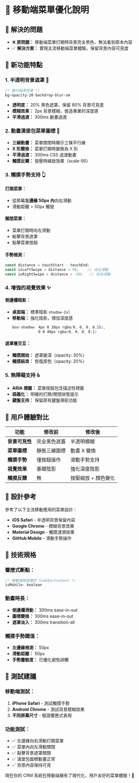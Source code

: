 # 📱 移動端菜單優化說明

## 🎯 解決的問題
- ❌ **原問題：** 移動端菜單打開時背景完全黑色，無法看到原本內容
- ✅ **解決方案：** 實現主流移動端菜單體驗，保留背景內容可見度

## 🚀 新功能特點

### 1. **半透明背景遮罩** 🌟
```css
/* 替代純黑背景 */
bg-opacity-20 backdrop-blur-sm
```
- **透明度：** 20% 黑色遮罩，保留 80% 背景可見度
- **模糊效果：** 2px 背景模糊，營造專業的深度感
- **平滑過渡：** 300ms 動畫過渡

### 2. **動畫漢堡包菜單圖標** 🍔
- **三線動畫：** 菜單關閉時顯示三條平行線
- **X 形變換：** 菜單打開時變換為 X 形
- **平滑過渡：** 300ms CSS 過渡動畫
- **觸摸反饋：** 按壓時縮放效果（scale-95）

### 3. **觸摸手勢支持** 👆
#### 打開菜單：
- 從屏幕**左邊緣 50px 內**向右滑動
- 滑動距離 > 50px 觸發

#### 關閉菜單：
- 菜單打開時向左滑動
- 點擊背景遮罩
- 點擊菜單按鈕

#### 手勢檢測：
```javascript
const distance = touchStart - touchEnd;
const isLeftSwipe = distance > 50;    // 向左滑動
const isRightSwipe = distance < -50;   // 向右滑動
```

### 4. **增強的視覺效果** ✨
#### 側邊欄陰影：
- **桌面端：** 標準陰影 `shadow-2xl`
- **移動端：** 強化陰影，增加深度感
  ```css
  box-shadow: 4px 0 20px rgba(0, 0, 0, 0.15), 
              0 0 40px rgba(0, 0, 0, 0.1)
  ```

#### 遮罩層交互：
- **觸摸開始：** 遮罩變深（opacity: 30%）
- **觸摸結束：** 恢復原色（opacity: 20%）

### 5. **無障礙支持** ♿
- **ARIA 標籤：** 菜單按鈕包含描述性標籤
- **語義化：** 明確的打開/關閉狀態提示
- **鍵盤支持：** 保留原有鍵盤導航功能

## 📱 用戶體驗對比

| 功能 | 修改前 | 修改後 |
|------|-------|-------|
| **背景可見性** | 完全黑色遮蓋 | 半透明模糊 |
| **菜單圖標** | 靜態三線圖標 | 動畫 X 變換 |
| **觸摸手勢** | 僅按鈕操作 | 滑動手勢支持 |
| **視覺效果** | 基礎陰影 | 強化深度陰影 |
| **觸摸反饋** | 無 | 按壓縮放 + 顏色變化 |

## 🎨 設計參考
參考了以下主流移動應用的菜單設計：
- **iOS Safari** - 半透明背景保留內容
- **Google Chrome** - 模糊背景效果
- **Material Design** - 觸摸漣漪效果
- **GitHub Mobile** - 滑動手勢操作

## 📏 技術規格

### 響應式斷點：
```css
/* 移動端檢測基於 SidebarContext */
isMobile: boolean
```

### 動畫時長：
- **側邊欄滑動：** 300ms ease-in-out
- **圖標變換：** 300ms ease-in-out
- **遮罩淡入：** 300ms transition-all

### 觸摸手勢閾值：
- **左邊緣檢測：** 50px
- **滑動距離：** 50px
- **手勢靈敏度：** 已優化避免誤觸

## 🧪 測試建議

### 移動端測試：
1. **iPhone Safari** - 測試觸摸手勢
2. **Android Chrome** - 測試背景模糊效果
3. **不同屏幕尺寸** - 驗證響應式表現

### 功能測試：
- ✅ 左邊緣向右滑動打開菜單
- ✅ 菜單內向左滑動關閉
- ✅ 點擊背景遮罩關閉
- ✅ 漢堡包圖標動畫正常
- ✅ 背景內容保持可見

現在你的 CRM 系統在移動端擁有了現代化、用戶友好的菜單體驗！🎉